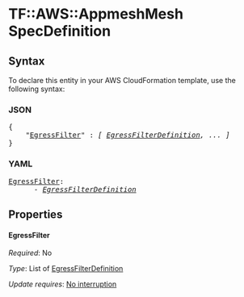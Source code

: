 # TF::AWS::AppmeshMesh SpecDefinition

## Syntax

To declare this entity in your AWS CloudFormation template, use the following syntax:

### JSON

<pre>
{
    "<a href="#egressfilter" title="EgressFilter">EgressFilter</a>" : <i>[ <a href="egressfilterdefinition.md">EgressFilterDefinition</a>, ... ]</i>
}
</pre>

### YAML

<pre>
<a href="#egressfilter" title="EgressFilter">EgressFilter</a>: <i>
      - <a href="egressfilterdefinition.md">EgressFilterDefinition</a></i>
</pre>

## Properties

#### EgressFilter

_Required_: No

_Type_: List of <a href="egressfilterdefinition.md">EgressFilterDefinition</a>

_Update requires_: [No interruption](https://docs.aws.amazon.com/AWSCloudFormation/latest/UserGuide/using-cfn-updating-stacks-update-behaviors.html#update-no-interrupt)

